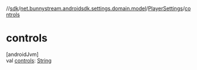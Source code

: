 //[sdk](../../../index.md)/[net.bunnystream.androidsdk.settings.domain.model](../index.md)/[PlayerSettings](index.md)/[controls](controls.md)

# controls

[androidJvm]\
val [controls](controls.md): [String](https://kotlinlang.org/api/latest/jvm/stdlib/kotlin/-string/index.html)
